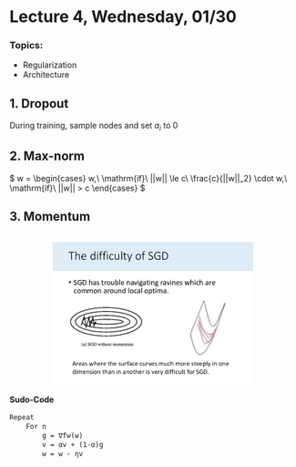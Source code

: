 # Lecture 4, Wednesday, 01/30

### Topics: 
- Regularization
- Architecture

## 1. Dropout

During training, sample nodes and set $a_i$ to $0$

## 2. Max-norm

$
w = 
\begin{cases}
w,\ \mathrm{if}\ ||w|| \le c\\
\frac{c}{||w||_2} \cdot w,\ \mathrm{if}\ ||w|| > c
\end{cases}
$

## 3. Momentum

<center>
<img src="graphs/SGD-momentum.jpg" style="max-width:70%">
</center>

**Sudo-Code**

```
Repeat
	For n
		g = ∇fw(w)
		v = αv + (1-α)g
		w = w - ηv

```

